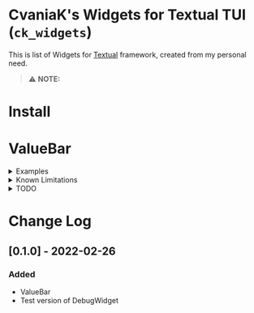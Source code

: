 # CvaniaK's Widgets for Textual TUI (`ck_widgets`)

This is list of Widgets for [Textual]() framework, created from my personal need.

> ⚠ **NOTE:** 

# Install

# ValueBar
<details>
<summary>Examples</summary>

</details>

<details>
<summary>Known Limitations</summary>

* You need to force size of layout to be not smaller than maximum size of of ValueBar (otherwise it will behave badly)
* ...

</details>

<details>
<summary>TODO</summary>

* Reactive version (so it gives values from 0 to 1 and can be resized/'squashed')  
* Be sure that provide all arguments  
* Test edge cases  
* Clean up how to provide color  
* Label on left or right site  

</details>


# Change Log

## [0.1.0] - 2022-02-26

### Added
* ValueBar
* Test version of DebugWidget


